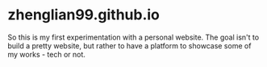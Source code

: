 # zhenglian99.github.io

So this is my first experimentation with a personal website. The goal isn't to
build a pretty website, but rather to have a platform to showcase some of my
works - tech or not.
